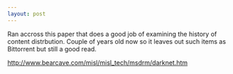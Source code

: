 ```yaml
---
layout: post
---
```

Ran accross this paper that does a good job of examining the history of content distrbution.  Couple of years old now so it leaves out such items as Bittorrent but still a good read.

<http://www.bearcave.com/misl/misl_tech/msdrm/darknet.htm>

